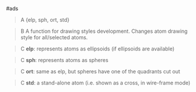 #ads

>A {elp, sph, ort, std}

>B A function for drawing styles development. Changes atom drawing style for all/selected atoms.

>C **elp**: represents atoms as ellipsoids (if ellipsoids are available)

>C **sph**: represents atoms as spheres

>C **ort**: same as elp, but spheres have one of the quadrants cut out

>C **std**: a stand-alone atom (i.e. shown as a cross, in wire-frame mode)
